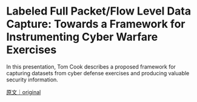 
# Labeled Full Packet/Flow Level Data Capture: Towards a Framework for Instrumenting Cyber Warfare Exercises

In this presentation, Tom Cook describes a proposed framework for capturing datasets from cyber defense exercises and producing valuable security information.

[原文｜original](https://insights.sei.cmu.edu/library/labeled-full-packetflow-level-data-capture-towards-a-framework-for-instrumenting-cyber-warfare-exercises/)
        